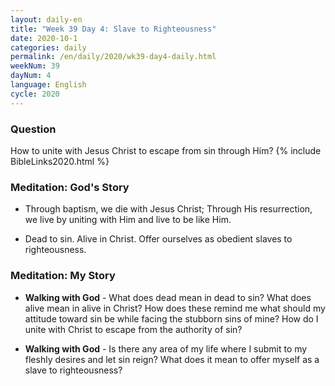 ```yaml
---
layout: daily-en
title: "Week 39 Day 4: Slave to Righteousness"
date: 2020-10-1 
categories: daily
permalink: /en/daily/2020/wk39-day4-daily.html
weekNum: 39
dayNum: 4
language: English
cycle: 2020
---
```


### Question     
How to unite with Jesus Christ to escape from sin through Him?
{% include BibleLinks2020.html %}

### Meditation: God's Story   
+ Through baptism, we die with Jesus Christ; Through His resurrection, we live by uniting with Him and live to be like Him. 

+ Dead to sin. Alive in Christ. Offer ourselves as obedient slaves to righteousness. 

### Meditation: My Story   
+ **Walking with God** - What does dead mean in dead to sin? What does alive mean in alive in Christ? How does these remind me what should my attitude toward sin be while facing the stubborn sins of mine? How do I unite with Christ to escape from the authority of sin? 

+ **Walking with God** - Is there any area of my life where I submit to my fleshly desires and let sin reign? What does it mean to offer myself as a slave to righteousness? 
